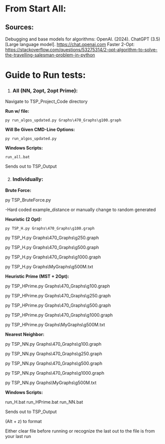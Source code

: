 # From Start All:

## Sources:
Debugging and base models for algorithms: OpenAI. (2024). ChatGPT (3.5) [Large language model]. https://chat.openai.com
Faster 2-Opt: https://stackoverflow.com/questions/53275314/2-opt-algorithm-to-solve-the-travelling-salesman-problem-in-python

# Guide to Run tests:

1. ### All (NN, 2opt, 2opt Prime):

Navigate to TSP_Project_Code directory

**Run w/ file:** 

    py run_algos_updated.py Graphs\470_Graphs\g100.graph

**Will Be Given CMD-Line Options:**

    py run_algos_updated.py

**Windows Scripts:**

    run_all.bat

Sends out to TSP_Output

2. ### Individually: 

**Brute Force:** 

py TSP_BruteForce.py

-Hard coded example_distance or manually change to random generated

**Heuristic (2 Opt):** 

    py TSP_H.py Graphs\470_Graphs\g100.graph

py TSP_H.py Graphs\470_Graphs\g250.graph

py TSP_H.py Graphs\470_Graphs\g500.graph

py TSP_H.py Graphs\470_Graphs\g1000.graph

py TSP_H.py Graphs\MyGraphs\g500M.txt 


**Heuristic Prime (MST + 2Opt):** 

py TSP_HPrime.py Graphs\470_Graphs\g100.graph

py TSP_HPrime.py Graphs\470_Graphs\g250.graph

py TSP_HPrime.py Graphs\470_Graphs\g500.graph

py TSP_HPrime.py Graphs\470_Graphs\g1000.graph

py TSP_HPrime.py Graphs\MyGraphs\g500M.txt 

**Nearest Neighbor:** 

py TSP_NN.py Graphs\470_Graphs\g100.graph  

py TSP_NN.py Graphs\470_Graphs\g250.graph  

py TSP_NN.py Graphs\470_Graphs\g500.graph  

py TSP_NN.py Graphs\470_Graphs\g1000.graph  

py TSP_NN.py Graphs\MyGraphs\g500M.txt 

**Windows Scripts:** 

run_H.bat
run_HPrime.bat
run_NN.bat

Sends out to TSP_Output

(Alt + z) to format

Either clear file before running or recognize the last out to the file is
from your last run
